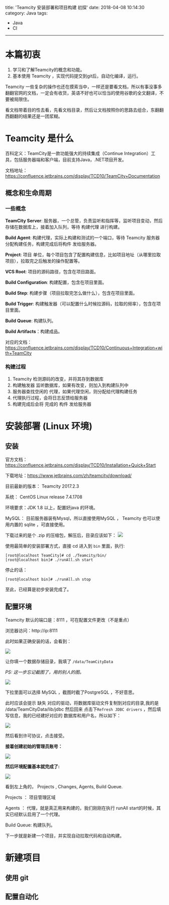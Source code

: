 title: 'Teamcity 安装部署和项目构建 初探'
date: 2018-04-08 10:14:30
category: Java
tags: 
- Java
- CI

---


# 本篇初衷

1. 学习和了解Teamcity的概念和功能。
2. 基本使用 Teamcity ，实现代码提交到git后，自动化编译，运行。


Teamcity 一些复杂的操作也还在摸索当中，一样还是要看文档，所以有事没事多翻翻官网的文档，一定会有收货，英语不好也可以恰当的使用谷歌的全文翻译，不要被局限住。

看文档带着目的性去看，先看文档目录，然后让文档按照你的思路去组合，东翻翻西翻翻的结果还是一团浆糊。

<!-- more -->

# Teamcity 是什么

百科定义：TeamCity是一款功能强大的持续集成（Continue Integration）工具，包括服务器端和客户端，目前支持Java，.NET项目开发。

文档地址：https://confluence.jetbrains.com/display/TCD10/TeamCity+Documentation

## 概念和生命周期

### 一些概念
**TeamCity Server**: 服务器，一个总管，负责监听和指挥等，监听项目变动，然后存储在数据库上，接着加入队列，等待 构建代理 进行构建。

**Build Agent**:   构建代理，实际上构建和测试的一个端口，等待 Teamcity 服务器分配构建任务，构建完成后将构件 发给服务器。

**Project**: 项目 单位，每个项目包含了配置构建信息，比如项目地址（从哪里拉取项目），拉取完之后触发的操作配置等。

**VCS Root**: 项目的源码路径，包含在项目路面。

**Build Configuration**: 构建配置，包含在项目里面。

**Build Step**: 构建步骤（项目拉取完怎么做什么），包含在项目里面。

**Build Trigger**: 构建触发器（可以配置什么时候拉源码，拉取的频率），包含在项目里面。


**Build Queue**: 构建队列。


**Build Artifacts**：构建成品。

对应的文档：https://confluence.jetbrains.com/display/TCD10/Continuous+Integration+with+TeamCity

### 构建过程

1. Teamcity 检测源码的改变，并将其存到数据库
2. 构建触发器 监听数据库，如果有改变，则加入到构建队列中
3. 服务器查找空闲的 代理，如果代理空闲，则分配给代理构建任务
4. 代理执行过程，会将日志反馈给服务器
5. 构建完成后会将 完成的 构件 发给服务器



# 安装部署 (Linux 环境)

## 安装

官方文档：https://confluence.jetbrains.com/display/TCD10/Installation+Quick+Start

下载地址：https://www.jetbrains.com/zh/teamcity/download/



目前最新的版本： Teamcity 2017.2.3

系统： CentOS Linux release 7.4.1708  

环境要求：JDK 1.8 以上，配置好java 的环境。

MySQL： 目前服务器装有Mysql，所以直接使用MySQL ， Teamcity 也可以使用内置的 sqlite ，可直接使用。


下载过来的是个 .zip 的压缩包，解压后，目录应该如下： 
![](http://7xkxil.com1.z0.glb.clouddn.com/2018-04-09-15232861377527.jpg)

使用最简单的安装部署方式，直接 cd 进入到 `bin` 里面，执行:

```
[root@localhost TeamCity]# cd ./Teamcity/bin/
[root@localhost bin]# ./runAll.sh start 
```

停止的话：

```
[root@localhost bin]# ./runAll.sh stop 
```

至此，已经算是初步安装完成了。

##  配置环境

Teamcity 默认的端口是：8111 ，可在配置文件更改（不是重点）

浏览器访问：http://ip:8111

此时如果正确安装的话，会看到：

![](http://7xkxil.com1.z0.glb.clouddn.com/2018-04-09-15232869661694.jpg)

让你填一个数据存储目录，我填了 `/data/TeamCityData`

*PS: 这一步忘记截图了，用的别人的图。*

![](http://7xkxil.com1.z0.glb.clouddn.com/2018-04-09-2.%20查找驱动.png)

下拉里面可以选择 MySQL ，截图时截了PostgreSQL ，不好意思。

此时应该会提示 缺失 对应的驱动，将数据库驱动文件复制到对应的目录,我的是 /data/TeamCityData/lib/jdbc 
然后回来 点击下`Refresh JDBC drivers` ，然后填写信息，我的已经建好对应的 数据库和用户名，所以如下：


![](http://7xkxil.com1.z0.glb.clouddn.com/2018-04-09-15232871143038.jpg)

然后看到许可协议，点击接受。

**接着创建初始的管理员账号：**

![](http://7xkxil.com1.z0.glb.clouddn.com/2018-04-09-5.%20创建账户.png)

**然后环境配置基本就完成了:**

![](http://7xkxil.com1.z0.glb.clouddn.com/2018-04-09-6.%20创建完之后.png)

看到左上角的， Projects , Changes, Agents, Build Queue. 

Projects ： 项目管理区域

Agents ： 代理，就是真正用来构建的，我们刚刚在执行 runAll start的时候，其实已经默认启用了一个代理。

Build Queue: 构建队列。

下一步就是新建一个项目，并实现自动拉取代码和自动构建。



# 新建项目


## 使用 git 


## 配置自动化





